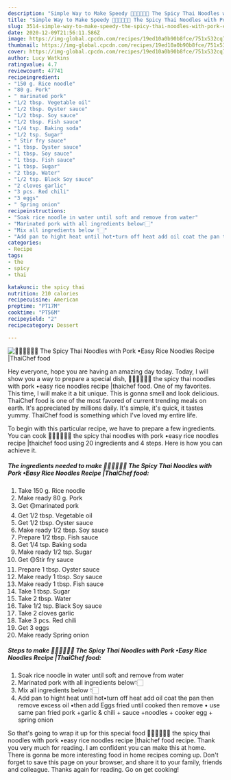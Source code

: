 ```yaml
---
description: "Simple Way to Make Speedy 🧑🏽‍🍳🧑🏼‍🍳 The Spicy Thai Noodles with Pork •Easy Rice Noodles Recipe |ThaiChef food"
title: "Simple Way to Make Speedy 🧑🏽‍🍳🧑🏼‍🍳 The Spicy Thai Noodles with Pork •Easy Rice Noodles Recipe |ThaiChef food"
slug: 3514-simple-way-to-make-speedy-the-spicy-thai-noodles-with-pork-easy-rice-noodles-recipe-thaichef-food
date: 2020-12-09T21:56:11.586Z
image: https://img-global.cpcdn.com/recipes/19ed10a0b90b8fce/751x532cq70/🧑🏽🍳🧑🏼🍳-the-spicy-thai-noodles-with-pork-•easy-rice-noodles-recipe-thaichef-food-recipe-main-photo.jpg
thumbnail: https://img-global.cpcdn.com/recipes/19ed10a0b90b8fce/751x532cq70/🧑🏽🍳🧑🏼🍳-the-spicy-thai-noodles-with-pork-•easy-rice-noodles-recipe-thaichef-food-recipe-main-photo.jpg
cover: https://img-global.cpcdn.com/recipes/19ed10a0b90b8fce/751x532cq70/🧑🏽🍳🧑🏼🍳-the-spicy-thai-noodles-with-pork-•easy-rice-noodles-recipe-thaichef-food-recipe-main-photo.jpg
author: Lucy Watkins
ratingvalue: 4.7
reviewcount: 47741
recipeingredient:
- "150 g. Rice noodle"
- "80 g. Pork"
- " marinated pork"
- "1/2 tbsp. Vegetable oil"
- "1/2 tbsp. Oyster sauce"
- "1/2 tbsp. Soy sauce"
- "1/2 tbsp. Fish sauce"
- "1/4 tsp. Baking soda"
- "1/2 tsp. Sugar"
- " Stir fry sauce"
- "1 tbsp. Oyster sauce"
- "1 tbsp. Soy sauce"
- "1 tbsp. Fish sauce"
- "1 tbsp. Sugar"
- "2 tbsp. Water"
- "1/2 tsp. Black Soy sauce"
- "2 cloves garlic"
- "3 pcs. Red chili"
- "3 eggs"
- " Spring onion"
recipeinstructions:
- "Soak rice noodle in water until soft and remove from water"
- "Marinated pork with all ingredients below👇🏻"
- "Mix all ingredients below 👇🏻"
- "Add pan to hight heat until hot•turn off heat add oil coat the pan then remove excess oil •then add Eggs fried until cooked then remove • use same pan fried pork +garlic &amp; chili + sauce +noodles + cooker egg + spring onion"
categories:
- Recipe
tags:
- the
- spicy
- thai

katakunci: the spicy thai 
nutrition: 210 calories
recipecuisine: American
preptime: "PT17M"
cooktime: "PT56M"
recipeyield: "2"
recipecategory: Dessert

---
```



![🧑🏽‍🍳🧑🏼‍🍳 The Spicy Thai Noodles with Pork •Easy Rice Noodles Recipe |ThaiChef food](https://img-global.cpcdn.com/recipes/19ed10a0b90b8fce/751x532cq70/🧑🏽🍳🧑🏼🍳-the-spicy-thai-noodles-with-pork-•easy-rice-noodles-recipe-thaichef-food-recipe-main-photo.jpg)

Hey everyone, hope you are having an amazing day today. Today, I will show you a way to prepare a special dish, 🧑🏽‍🍳🧑🏼‍🍳 the spicy thai noodles with pork •easy rice noodles recipe |thaichef food. One of my favorites. This time, I will make it a bit unique. This is gonna smell and look delicious.
ThaiChef food is one of the most favored of current trending meals on earth. It's appreciated by millions daily. It's simple, it's quick, it tastes yummy. ThaiChef food is something which I've loved my entire life.


To begin with this particular recipe, we have to prepare a few ingredients. You can cook 🧑🏽‍🍳🧑🏼‍🍳 the spicy thai noodles with pork •easy rice noodles recipe |thaichef food using 20 ingredients and 4 steps. Here is how you can achieve it.

<!--inarticleads1-->

##### The ingredients needed to make 🧑🏽‍🍳🧑🏼‍🍳 The Spicy Thai Noodles with Pork •Easy Rice Noodles Recipe |ThaiChef food:

1. Take 150 g. Rice noodle
1. Make ready 80 g. Pork
1. Get  🟡marinated pork
1. Get 1/2 tbsp. Vegetable oil
1. Get 1/2 tbsp. Oyster sauce
1. Make ready 1/2 tbsp. Soy sauce
1. Prepare 1/2 tbsp. Fish sauce
1. Get 1/4 tsp. Baking soda
1. Make ready 1/2 tsp. Sugar
1. Get  🟡Stir fry sauce
1. Prepare 1 tbsp. Oyster sauce
1. Make ready 1 tbsp. Soy sauce
1. Make ready 1 tbsp. Fish sauce
1. Take 1 tbsp. Sugar
1. Take 2 tbsp. Water
1. Take 1/2 tsp. Black Soy sauce
1. Take 2 cloves garlic
1. Take 3 pcs. Red chili
1. Get 3 eggs
1. Make ready  Spring onion




<!--inarticleads2-->

##### Steps to make 🧑🏽‍🍳🧑🏼‍🍳 The Spicy Thai Noodles with Pork •Easy Rice Noodles Recipe |ThaiChef food:

1. Soak rice noodle in water until soft and remove from water
1. Marinated pork with all ingredients below👇🏻
1. Mix all ingredients below 👇🏻
1. Add pan to hight heat until hot•turn off heat add oil coat the pan then remove excess oil •then add Eggs fried until cooked then remove • use same pan fried pork +garlic &amp; chili + sauce +noodles + cooker egg + spring onion




So that's going to wrap it up for this special food 🧑🏽‍🍳🧑🏼‍🍳 the spicy thai noodles with pork •easy rice noodles recipe |thaichef food recipe. Thank you very much for reading. I am confident you can make this at home. There is gonna be more interesting food in home recipes coming up. Don't forget to save this page on your browser, and share it to your family, friends and colleague. Thanks again for reading. Go on get cooking!
